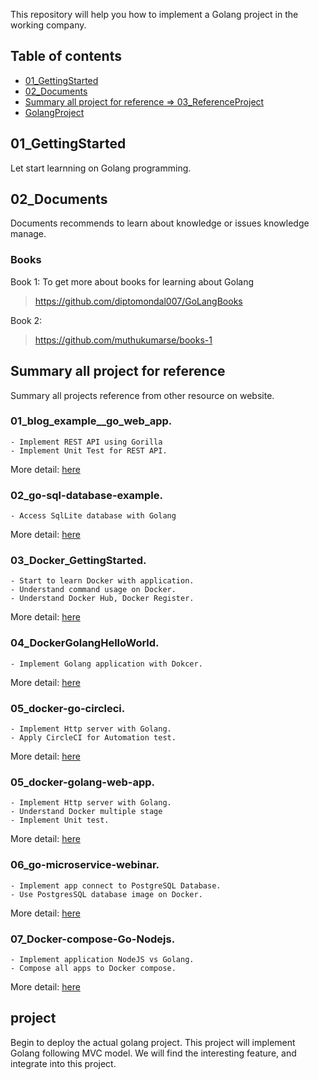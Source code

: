 This repository will help you how to implement a Golang project in the working company. 

## Table of contents
* [01_GettingStarted](#01_GettingStarted)
* [02_Documents](#02_Documents)
* [Summary all project for reference => 03_ReferenceProject](#summary-all-project-for-reference)
* [GolangProject](#project)

## 01_GettingStarted
Let start learnning on Golang programming. 

## 02_Documents
Documents recommends to learn about knowledge or issues knowledge manage.
### **Books**
Book 1: To get more about books for learning about Golang 
> https://github.com/diptomondal007/GoLangBooks  

Book 2:  
> https://github.com/muthukumarse/books-1



## Summary all project for reference
Summary all projects reference from other resource on website.
### 01_blog_example__go_web_app. 
    - Implement REST API using Gorilla
    - Implement Unit Test for REST API.
More detail: [here](https://github.com/huavanthong/MasterGolang/tree/main/03_ReferenceProject/01_blog_example__go_web_app)

### 02_go-sql-database-example. 
    - Access SqlLite database with Golang
More detail: [here](https://github.com/huavanthong/MasterGolang/tree/main/03_ReferenceProject/02_go-sql-database-example)
### 03_Docker_GettingStarted. 
    - Start to learn Docker with application.
    - Understand command usage on Docker.
    - Understand Docker Hub, Docker Register.
More detail: [here](https://github.com/huavanthong/MasterGolang/tree/main/03_ReferenceProject/03_Docker_GettingStarted)
### 04_DockerGolangHelloWorld. 
    - Implement Golang application with Dokcer.
More detail: [here](https://github.com/huavanthong/MasterGolang/tree/main/03_ReferenceProject/04_DockerGolangHelloWorld)
### 05_docker-go-circleci. 
    - Implement Http server with Golang.
    - Apply CircleCI for Automation test.
More detail: [here](https://github.com/huavanthong/MasterGolang/tree/main/03_ReferenceProject/05_docker-go-circleci)
### 05_docker-golang-web-app. 
    - Implement Http server with Golang.
    - Understand Docker multiple stage
    - Implement Unit test.
More detail: [here](https://github.com/huavanthong/MasterGolang/tree/main/03_ReferenceProject/05_docker-golang-web-app)
### 06_go-microservice-webinar. 
    - Implement app connect to PostgreSQL Database.
    - Use PostgresSQL database image on Docker.
More detail: [here](https://github.com/huavanthong/MasterGolang/tree/main/03_ReferenceProject/06_go-microservice-webinar)
### 07_Docker-compose-Go-Nodejs. 
    - Implement application NodeJS vs Golang.
    - Compose all apps to Docker compose.
More detail: [here](https://github.com/huavanthong/MasterGolang/tree/main/03_ReferenceProject/07_Docker-compose-Go-Nodejs)
## project
Begin to deploy the actual golang project. This project will implement Golang following MVC model. 
We will find the interesting feature, and integrate into this project.


